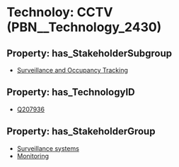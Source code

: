 # Technoloy: __CCTV__ (PBN__Technology_2430)

## Property: has_StakeholderSubgroup

* [Surveillance and Occupancy Tracking](PBN__TechSubgroup_146)

## Property: has_TechnologyID

* [Q207936](Q207936)

## Property: has_StakeholderGroup

* [Surveillance systems](PBN__TechGroup_6)
* [Monitoring](PBN__TechGroup_8)

